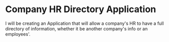 # Company HR Directory Application
I will be creating an Application that will allow a company's HR to have a full directory of information, whether it be another 
company's info or an employees'.